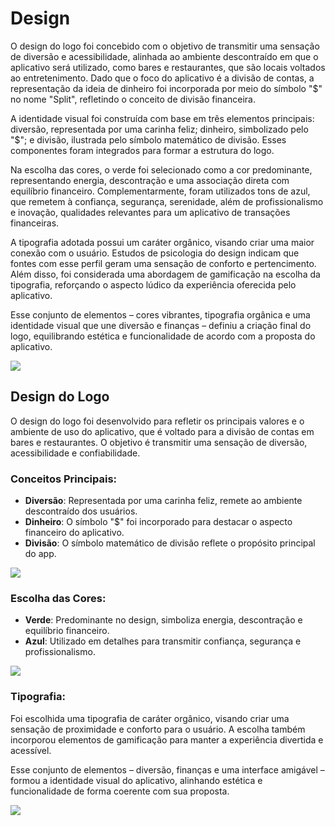 # Design 

O design do logo foi concebido com o objetivo de transmitir uma sensação de diversão e acessibilidade, alinhada ao ambiente descontraído em que o aplicativo será utilizado, como bares e restaurantes, que são locais voltados ao entretenimento. Dado que o foco do aplicativo é a divisão de contas, a representação da ideia de dinheiro foi incorporada por meio do símbolo "$" no nome "Split", refletindo o conceito de divisão financeira.

A identidade visual foi construída com base em três elementos principais: diversão, representada por uma carinha feliz; dinheiro, simbolizado pelo "$"; e divisão, ilustrada pelo símbolo matemático de divisão. Esses componentes foram integrados para formar a estrutura do logo.

Na escolha das cores, o verde foi selecionado como a cor predominante, representando energia, descontração e uma associação direta com equilíbrio financeiro. Complementarmente, foram utilizados tons de azul, que remetem à confiança, segurança, serenidade, além de profissionalismo e inovação, qualidades relevantes para um aplicativo de transações financeiras.

A tipografia adotada possui um caráter orgânico, visando criar uma maior conexão com o usuário. Estudos de psicologia do design indicam que fontes com esse perfil geram uma sensação de conforto e pertencimento. Além disso, foi considerada uma abordagem de gamificação na escolha da tipografia, reforçando o aspecto lúdico da experiência oferecida pelo aplicativo.

Esse conjunto de elementos – cores vibrantes, tipografia orgânica e uma identidade visual que une diversão e finanças – definiu a criação final do logo, equilibrando estética e funcionalidade de acordo com a proposta do aplicativo.

<img src="https://github.com/TAI-II/PaySplit/blob/main/Documenta%C3%A7%C3%A3o/7.%20Fotos/imagem11.png">

## Design do Logo

O design do logo foi desenvolvido para refletir os principais valores e o ambiente de uso do aplicativo, que é voltado para a divisão de contas em bares e restaurantes. O objetivo é transmitir uma sensação de diversão, acessibilidade e confiabilidade.


### Conceitos Principais:
- **Diversão**: Representada por uma carinha feliz, remete ao ambiente descontraído dos usuários.
- **Dinheiro**: O símbolo "$" foi incorporado para destacar o aspecto financeiro do aplicativo.
- **Divisão**: O símbolo matemático de divisão reflete o propósito principal do app.

<img src="https://github.com/TAI-II/PaySplit/blob/main/Documenta%C3%A7%C3%A3o/7.%20Fotos/imagem12.png">

### Escolha das Cores:
- **Verde**: Predominante no design, simboliza energia, descontração e equilíbrio financeiro.
- **Azul**: Utilizado em detalhes para transmitir confiança, segurança e profissionalismo.

<img src="https://github.com/TAI-II/PaySplit/blob/main/Documenta%C3%A7%C3%A3o/7.%20Fotos/image9.png">

### Tipografia:
Foi escolhida uma tipografia de caráter orgânico, visando criar uma sensação de proximidade e conforto para o usuário. A escolha também incorporou elementos de gamificação para manter a experiência divertida e acessível.

Esse conjunto de elementos – diversão, finanças e uma interface amigável – formou a identidade visual do aplicativo, alinhando estética e funcionalidade de forma coerente com sua proposta.

<img src="https://github.com/TAI-II/PaySplit/blob/main/Documenta%C3%A7%C3%A3o/7.%20Fotos/imagem10.png">


